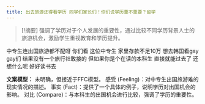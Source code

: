 ```yaml
---
title: 出去旅游还得看学历 同学们家长们！你们说学历重不重要？留学 
---
```

 > [!摘要]
强调了学历对于个人发展的重要性，通过比较不同学历背景人士的旅游机会，激励学生重视教育和学历提升。

中专生连出国旅游都不配呀
你们看
这位中专生
家里存款不足10万
想去韩国看gay gay们
结果没有一个旅行社敢接的
但如果你是个在读的本科生
直接就能过去了
还想什么呢
好好读书去

**文案模型：**
未明确，但接近于FFC模型。
感受 (Feeling)：对中专生出国旅游难的现实情况的描述。
事实 (Fact)：提供了一个具体的例子，说明学历对出国机会的影响。
对比 (Compare)：与本科生的出国机会进行比较，强调了学历的重要性。
